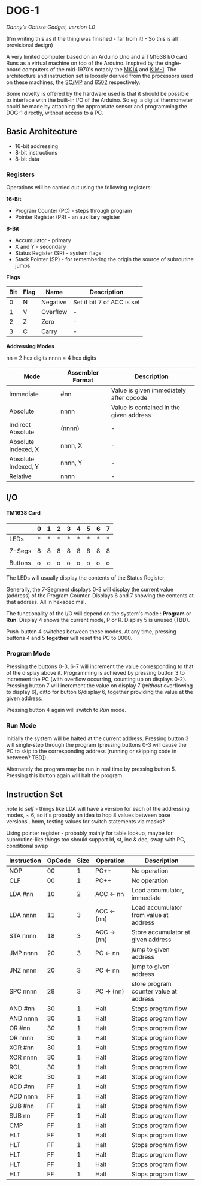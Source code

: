 # DOG-1

*Danny's Obtuse Gadget, version 1.0*

(I'm writing this as if the thing was finished - far from it! - So this is all provisional design)

A very limited computer based on an Arduino Uno and a TM1638 I/O card. Runs as a virtual machine on top of the Arduino. Inspired by the single-board computers of the mid-1970's notably the [MK14](https://en.wikipedia.org/wiki/MK14) and [KIM-1](https://en.wikipedia.org/wiki/KIM-1). The architecture and instruction set is loosely derived from the processors used on these machines, the [SC/MP](https://en.wikipedia.org/wiki/National_Semiconductor_SC/MP) and [6502](https://en.wikipedia.org/wiki/MOS_Technology_6502) respectively.

Some novelty is offered by the hardware used is that it should be possible to interface with the built-in I/O of the Arduino. So eg. a digital thermometer could be made by attaching the appropriate sensor and programming the DOG-1 directly, without access to a PC.

## Basic Architecture

* 16-bit addressing
* 8-bit instructions
* 8-bit data

### Registers

Operations will be carried out using the following registers:

**16-Bit**
* Program Counter (PC) - steps through program
* Pointer Register (PR) - an auxiliary register

**8-Bit**
* Accumulator - primary
* X and Y - secondary
* Status Register (SR) - system flags
* Stack Pointer (SP) - for remembering the origin the source of subroutine jumps

**Flags**

| Bit | Flag | Name | Description |
|-----|------|------|-------------|
| 0   | N    | Negative | Set if bit 7 of ACC is set |
| 1   | V    | Overflow | - |
| 2   | Z    | Zero | - |
| 3   | C    | Carry | - |

**Addressing Modes**

nn = 2 hex digits
nnnn = 4 hex digits

| Mode | Assembler Format | Description |
|------|------------------|-------------|
| Immediate | #nn | Value is given immediately after opcode |
| Absolute | nnnn | Value is contained in the given address |
| Indirect Absolute | (nnnn) | - |
| Absolute Indexed, X | nnnn, X | - |
| Absolute Indexed, Y | nnnn, Y | - |
| Relative | nnnn | - |


## I/O

#### TM1638 Card

|         | 0 | 1 | 2 | 3 | 4 | 5 | 6 | 7 |
|---------|---|---|---|---|---|---|---|---|
| LEDs    | * | * | * | * | * | * | * | * |
|         |   |   |   |   |   |   |   |   |
| 7-Segs  | 8 | 8 | 8 | 8 | 8 | 8 | 8 | 8 |
|         |   |   |   |   |   |   |   |   |
| Buttons | o | o | o | o | o | o | o | o |

The LEDs will usually display the contents of the Status Register.

Generally, the 7-Segment displays 0-3 will display the current value (address) of the Program Counter. Displays 6 and 7 showing the contents at that address. All in hexadecimal.

The functionality of the I/O will depend on the system's mode : **Program** or **Run**. Display 4 shows the current mode, P or R.
Display 5 is unused (TBD).

Push-button 4 switches between these modes.
At any time, pressing buttons 4 and 5 **together** will reset the PC to 0000.

### Program Mode

Pressing the buttons 0-3, 6-7 will increment the value corresponding to that of the display above it. Programming is achieved by pressing button 3 to increment the PC (with overflow occurring, counting up on displays 0-2). Pressing button 7 will increment the value on display 7 (*without* overflowing to display 6), ditto for button 6/display 6, together providing the value at the given address.

Pressing button 4 again will switch to *Run* mode.

### Run Mode

Initially the system will be halted at the current address. Pressing button 3 will single-step through the program (pressing buttons 0-3 will cause the PC to skip to the corresponding address [running or skipping code in between? TBD]).

Alternately the program may be run in real time by pressing button 5. Pressing this button again will halt the program.

## Instruction Set

*note to self* - things like LDA will have a version for each of the addressing modes, ~ 6, so it's probably an idea to hop 8 values between base versions...hmm, testing values for switch statements via masks?

Using pointer register - probably mainly for table lookup, maybe for subroutine-like things too
should support ld, st, inc & dec, swap with PC, conditional swap

| Instruction | OpCode | Size | Operation | Description |
| ----------- | ------ | ---- | --------- | ----------- |
| NOP         | 00     | 1    | PC++      | No operation |
| CLF         | 00     | 1    | PC++      | No operation |
| LDA #nn     | 10     | 2    | ACC <- nn | Load accumulator, immediate |
| LDA  nnnn     | 11     | 3    | ACC <- (nn) | Load accumulator from value at address |
| STA  nnnn     | 18     | 3    | ACC -> (nn) | Store accumulator at given address |
| JMP nnnn      | 20     | 3    | PC <- nn  | jump to given address |
| JNZ nnnn      | 20     | 3    | PC <- nn  | jump to given address |
| SPC nnnn      | 28     | 3    | PC -> (nn)  | store program counter value at address |
| AND #nn        | 30     | 1    | Halt      | Stops program flow |
| AND nnnn        | 30     | 1    | Halt      | Stops program flow |
| OR #nn        | 30     | 1    | Halt      | Stops program flow |
| OR nnnn        | 30     | 1    | Halt      | Stops program flow |
| XOR #nn        | 30     | 1    | Halt      | Stops program flow |
| XOR nnnn        | 30     | 1    | Halt      | Stops program flow |
| ROL         | 30     | 1    | Halt      | Stops program flow |
| ROR         | 30     | 1    | Halt      | Stops program flow |
| ADD #nn         | FF     | 1    | Halt      | Stops program flow |
| ADD nnnn         | FF     | 1    | Halt      | Stops program flow |
| SUB #nn         | FF     | 1    | Halt      | Stops program flow |
| SUB nn         | FF     | 1    | Halt      | Stops program flow |
| CMP          | FF     | 1    | Halt      | Stops program flow |
| HLT         | FF     | 1    | Halt      | Stops program flow |
| HLT         | FF     | 1    | Halt      | Stops program flow |
| HLT         | FF     | 1    | Halt      | Stops program flow |
| HLT         | FF     | 1    | Halt      | Stops program flow |
| HLT         | FF     | 1    | Halt      | Stops program flow |
